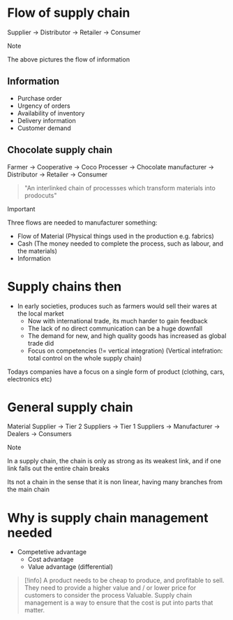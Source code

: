 # Flow of supply chain

Supplier -> Distributor -> Retailer -> Consumer

> [!NOTE]
> The above pictures the flow of information

## Information

- Purchase order
- Urgency of orders
- Availability of inventory
- Delivery information
- Customer demand

## Chocolate supply chain

Farmer -> Cooperative -> Coco Processer -> Chocolate manufacturer -> Distributor -> Retailer -> Consumer

> "An interlinked chain of processses which transform materials into prodocuts"

> [!IMPORTANT]
> Three flows are needed to manufacturer something:
>
> - Flow of Material (Physical things used in the production e.g. fabrics)
> - Cash (The money needed to complete the process, such as labour, and the materials)
> - Information

# Supply chains then

- In early societies, produces such as farmers would sell their wares at the local market
  - Now with international trade, its much harder to gain feedback
  - The lack of no direct communication can be a huge downfall
  - The demand for new, and high quality goods has increased as global trade did
  - Focus on competencies (!= vertical integration)
  (Vertical intefration: total control on the whole supply chain)

Todays companies have a focus on a single form of product (clothing, cars, electronics etc)

# General supply chain

Material Supplier -> Tier 2 Suppliers -> Tier 1 Suppliers -> Manufacturer -> Dealers -> Consumers

> [!NOTE]
> In a supply chain, the chain is only as strong as its weakest link, and if one link falls out
> the entire chain breaks
>
> Its not a chain in the sense that it is non linear, having many branches from the main chain

# Why is supply chain management needed

- Competetive advantage
  - Cost advantage
  - Value advantage (differential)

> [!info]
> A product needs to be cheap to produce, and profitable to sell.
> They need to provide a higher value and / or lower price for customers to consider the process Valuable.
> Supply chain management is a way to ensure that the cost is put into parts that matter.
